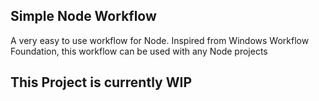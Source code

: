 ## Simple Node Workflow
A very easy to use workflow for Node. Inspired from Windows Workflow Foundation, this workflow can be used with any Node projects

## This Project is currently WIP
